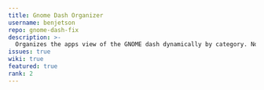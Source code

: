 ```yaml
---
title: Gnome Dash Organizer
username: benjetson
repo: gnome-dash-fix
description: >-
  Organizes the apps view of the GNOME dash dynamically by category. Now with user customizable category folders!
issues: true
wiki: true
featured: true
rank: 2
---
```

